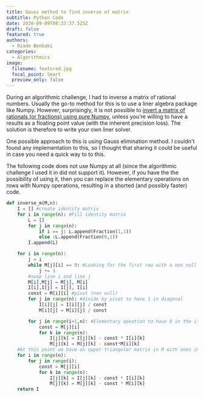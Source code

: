 ```yaml
---
title: Gauss method to find inverse of matrix
subtitle: Python Code
date: 2020-09-09T08:33:37.525Z
draft: false
featured: true
authors:
  - Riade Benbaki
categories:
  - Algorithmics
image:
  filename: featured.jpg
  focal_point: Smart
  preview_only: false
---
```

During an algorithmic challenge, I had to inverse a matrix of rational numbers. Usually the go-to method for this is to use a liner algebra package like Numpy. However, surprisingly, it is not possible to [invert a matrix of rationals (or fractions) using pure Numpy](https://stackoverflow.com/questions/33437023/linear-system-solution-with-fractions-in-numpy), unless you're willing to have a results as a floating point value (with the inherent precision loss). The solution is therefore to write your own liner solver.

One possible approach to this is using Gauss elimination method. I couldn't found any implementation to this, so I thought that sharing it could be useful in case you need a quick way to to this.

The following code does not use Numpy at all (since the algorithmic challenge I used it in did not support it). However, if you have the the possibility of using it, then you can replace the elementary operations on rows with Numpy operations, resulting in a shorted (and possibly faster) code.  



```python
def inverse_m(M,n):
    I = [] #create identity matrix
    for i in range(n): #Fill identity matrix
        L = []
        for j in range(n):
            if i == j: L.append(Fraction(1,1))
            else :L.append(Fraction(0,1))
        I.append(L)

    for i in range(n):
        j = i
        while M[j][i] == 0: #Looking for the first row with a non null value to use a a pivot
            j += 1
        #swap line i and line j
        M[i],M[j] = M[j], M[i]
        I[i],I[j] = I[j], I[i] 
        const = M[i][i] #pivot (non null)
        for j in range(n): #divide by pivot to have 1 in diagonal
            I[i][j] = I[i][j] / const
            M[i][j] = M[i][j] / const

        for j in range(i+1,n): #Elementary opeation to have 0 in the ith column of all rows below ith
            const = M[j][i]
            for k in range(n):
                I[j][k] = I[j][k] - const * I[i][k] 
                M[j][k] = M[j][k] - const*M[i][k]
    #At this point we have an upper trianguler matrix in M with ones in the diagonal
    for i in range(n):
        for j in range(i):
            const = M[j][i]
            for k in range(n):
                I[j][k] = I[j][k] - const * I[i][k]
                M[j][k] = M[j][k] - const * M[i][k]
    return I
```
